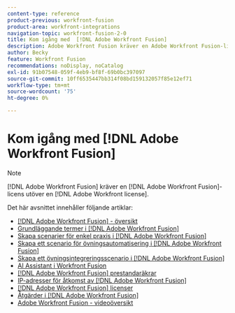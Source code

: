 ```yaml
---
content-type: reference
product-previous: workfront-fusion
product-area: workfront-integrations
navigation-topic: workfront-fusion-2-0
title: Kom igång med  [!DNL Adobe Workfront Fusion]
description: Adobe Workfront Fusion kräver en Adobe Workfront Fusion-licens förutom en Adobe Workfront-licens.
author: Becky
feature: Workfront Fusion
recommendations: noDisplay, noCatalog
exl-id: 91b07548-059f-4eb9-bf8f-69b0bc397097
source-git-commit: 10ff6535447bb314f08bd159132057f85e12ef71
workflow-type: tm+mt
source-wordcount: '75'
ht-degree: 0%

---
```


# Kom igång med [!DNL Adobe Workfront Fusion]

>[!NOTE]
>
>[!DNL Adobe Workfront Fusion] kräver en [!DNL Adobe Workfront Fusion]-licens utöver en [!DNL Adobe Workfront license].

Det här avsnittet innehåller följande artiklar:

* [[!DNL Adobe Workfront Fusion] - översikt](../../workfront-fusion/get-started/workfront-fusion-overview.md)
* [Grundläggande termer i  [!DNL Adobe Workfront Fusion]](../../workfront-fusion/get-started/basic-terms.md)
* [Skapa scenarier för enkel praxis i  [!DNL Adobe Workfront Fusion]](/help/quicksilver/workfront-fusion/get-started/build-practice-scenarios/create-practice-scenarios.md)
* [Skapa ett scenario för övningsautomatisering i  [!DNL Adobe Workfront Fusion]](../../workfront-fusion/get-started/create-a-practice-automation-scenario.md)
* [Skapa ett övningsintegreringsscenario i  [!DNL Adobe Workfront Fusion]](../../workfront-fusion/get-started/create-a-practice-scenario.md)
* [AI Assistant i Workfront Fusion](/help/quicksilver/workfront-fusion/get-started/fusion-ai-assistant.md)
* [[!DNL Adobe Workfront Fusion] prestandaräkrar](../../workfront-fusion/get-started/fusion-performance-guardrails.md)
* [IP-adresser för åtkomst av  [!DNL Adobe Workfront Fusion]](../../workfront-fusion/get-started/ip-addresses-for-fusion.md)
* [[!DNL Adobe Workfront Fusion] licenser](../../workfront-fusion/get-started/license-automation-vs-integration.md)
* [Åtgärder i  [!DNL Adobe Workfront Fusion]](../../workfront-fusion/get-started/operations-in-workfront-fusion.md)
* [Adobe Workfront Fusion - videoöversikt](/help/quicksilver/workfront-fusion/get-started/fusion-basics-videos.md)

